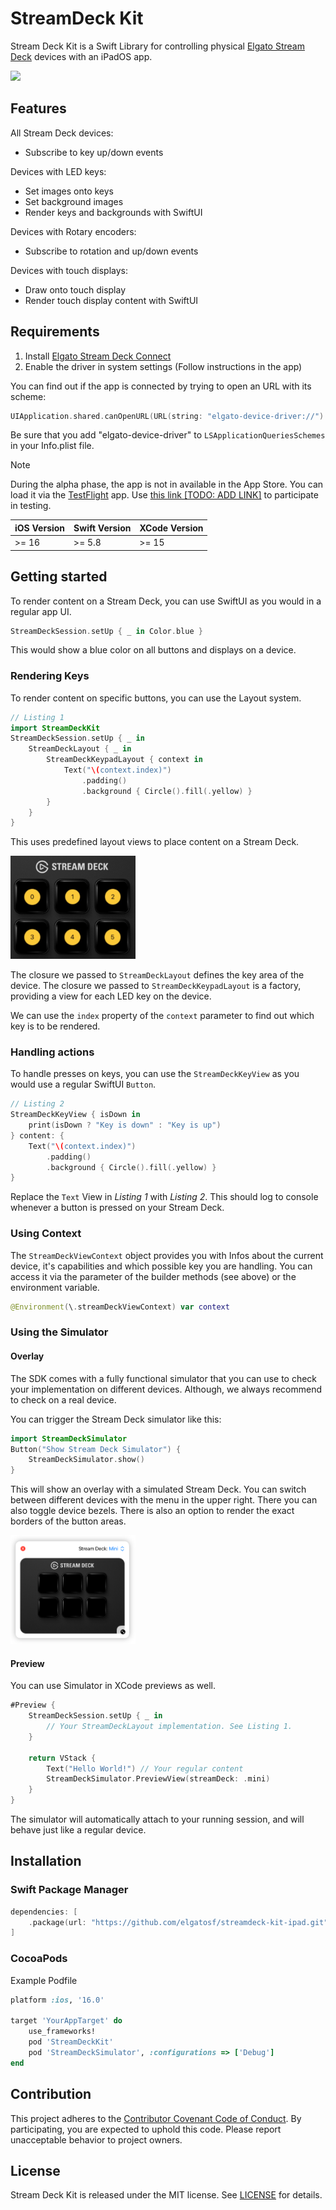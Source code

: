 # StreamDeck Kit

Stream Deck Kit is a Swift Library for controlling physical [Elgato Stream Deck](https://www.elgato.com/stream-deck) devices with an iPadOS app.

<a href="https://github.com/elgatosf/streamdeck-kit-ipad/actions/workflows/run-tests.yml" alt="Run tests">
    <img src="https://github.com/elgatosf/streamdeck-kit-ipad/actions/workflows/run-tests.yml/badge.svg" />
</a>

## Features

All Stream Deck devices:
- Subscribe to key up/down events

Devices with LED keys:
- Set images onto keys
- Set background images
- Render keys and backgrounds with SwiftUI

Devices with Rotary encoders:
- Subscribe to rotation and up/down events

Devices with touch displays:
- Draw onto touch display
- Render touch display content with SwiftUI

## Requirements

1. Install [Elgato Stream Deck Connect](https://itunes.apple.com/de/app/elgato-stream-deck-connect/id6474433828)
2. Enable the driver in system settings (Follow instructions in the app)

You can find out if the app is connected by trying to open an URL with its scheme:

```swift
UIApplication.shared.canOpenURL(URL(string: "elgato-device-driver://")!)
```

Be sure that you add "elgato-device-driver" to `LSApplicationQueriesSchemes` in your Info.plist file.

> [!NOTE]
> During the alpha phase, the app is not in available in the App Store. You can load it via the [TestFlight](https://developer.apple.com/testflight/) app. Use [this link [TODO: ADD LINK]](https://add.testflight/link/here) to participate in testing.


| iOS Version | Swift Version | XCode Version |
| ----------- | ------------- | ------------- |
| >= 16       | >= 5.8        | >= 15         |

## Getting started

To render content on a Stream Deck, you can use SwiftUI as you would in a regular app UI.

```swift
StreamDeckSession.setUp { _ in Color.blue }
```

This would show a blue color on all buttons and displays on a device.

### Rendering Keys

To render content on specific buttons, you can use the Layout system.


```swift
// Listing 1
import StreamDeckKit
StreamDeckSession.setUp { _ in
    StreamDeckLayout { _ in 
        StreamDeckKeypadLayout { context in
            Text("\(context.index)")
                .padding()
                .background { Circle().fill(.yellow) }
        }
    }
}
```
This uses predefined layout views to place content on a Stream Deck. 

<img src="_images/example_keys.png" alt="A screenshot of a Stream Deck, showing increasing numbers on it's buttons" width="200" />

The closure we passed to `StreamDeckLayout` defines the key area of the device. The closure we passed to `StreamDeckKeypadLayout` is a factory, providing a view for each LED key on the device. 

We can use the `index` property of the `context` parameter to find out which key is to be rendered.

### Handling actions

To handle presses on keys, you can use the `StreamDeckKeyView` as you would use a regular SwiftUI `Button`.

```swift
// Listing 2
StreamDeckKeyView { isDown in
    print(isDown ? "Key is down" : "Key is up")
} content: {
    Text("\(context.index)")
        .padding()
        .background { Circle().fill(.yellow) }
}
```

Replace the `Text` View in _Listing 1_ with _Listing 2_. This should log to console whenever a button is pressed on your Stream Deck.

### Using Context

The `StreamDeckViewContext` object provides you with Infos about the current device, it's capabilities and which possible key you are handling. You can access it via the parameter of the builder methods (see above) or the environment variable.

```swift
@Environment(\.streamDeckViewContext) var context
```

### Using the Simulator

#### Overlay

The SDK comes with a fully functional simulator that you can use to check your implementation on different devices. Although, we always recommend to check on a real device.

You can trigger the Stream Deck simulator like this:

```swift
import StreamDeckSimulator
Button("Show Stream Deck Simulator") {
    StreamDeckSimulator.show()
}
```

This will show an overlay with a simulated Stream Deck. You can switch between different devices with the menu in the upper right. There you can also toggle device bezels. There is also an option to render the exact borders of the button areas.

<img src="_images/simulator.png" alt="A screenshot of the Stream Deck simulator window" width="200" />

#### Preview

You can use Simulator in XCode previews as well. 

```swift
#Preview {
    StreamDeckSession.setUp { _ in
        // Your StreamDeckLayout implementation. See Listing 1.
    }

    return VStack {
        Text("Hello World!") // Your regular content
        StreamDeckSimulator.PreviewView(streamDeck: .mini)
    }
}
```

The simulator will automatically attach to your running session, and will behave just like a regular device.

## Installation

### Swift Package Manager 

```swift
dependencies: [
    .package(url: "https://github.com/elgatosf/streamdeck-kit-ipad.git", upToNextMajor: "0.0.1")
]
```

### CocoaPods

Example Podfile

```Ruby
platform :ios, '16.0'

target 'YourAppTarget' do
    use_frameworks!
    pod 'StreamDeckKit'
    pod 'StreamDeckSimulator', :configurations => ['Debug']
end
```

## Contribution

This project adheres to the [Contributor Covenant Code of Conduct](https://www.contributor-covenant.org/version/2/1/code_of_conduct/). By participating, you are expected to uphold this code. Please report unacceptable behavior to project owners.

## License

Stream Deck Kit is released under the MIT license. See [LICENSE](LICENSE) for details.
